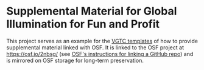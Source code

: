 # Supplemental Material for Global Illumination for Fun and Profit

This project serves as an example for the [VGTC templates](https://github.com/ieeevgtc) of how to provide supplemental material linked with OSF. It is linked to the OSF project at https://osf.io/2nbsg/ (see [OSF's instructions for linking a GitHub repo](https://help.osf.io/article/211-connect-github-to-a-project)) and is mirrored on OSF storage for long-term preservation.